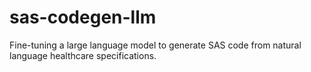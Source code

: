 # sas-codegen-llm
Fine-tuning a large language model to generate SAS code from natural language healthcare specifications.
